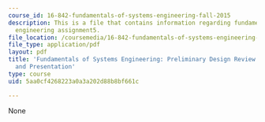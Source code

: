 ```yaml
---
course_id: 16-842-fundamentals-of-systems-engineering-fall-2015
description: This is a file that contains information regarding fundamentals of systems
  engineering assignment5.
file_location: /coursemedia/16-842-fundamentals-of-systems-engineering-fall-2015/5aa0cf4268223a0a3a202d88b8bf661c_MIT16_842F15_Assignment5.pdf
file_type: application/pdf
layout: pdf
title: 'Fundamentals of Systems Engineering: Preliminary Design Review (PDR) Package
  and Presentation'
type: course
uid: 5aa0cf4268223a0a3a202d88b8bf661c

---
```

None